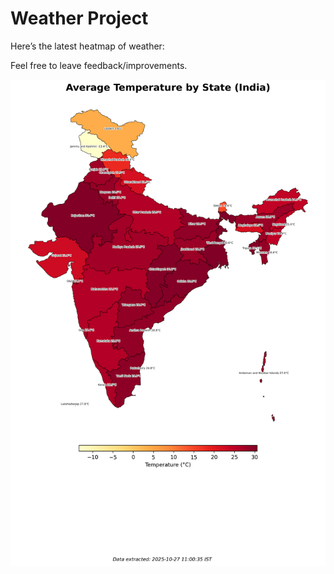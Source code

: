 # Weather Project

Here’s the latest heatmap of weather:

Feel free to leave feedback/improvements.

![India Heatmap](docs/assets/india_heatmap.png?v=FF037D)
